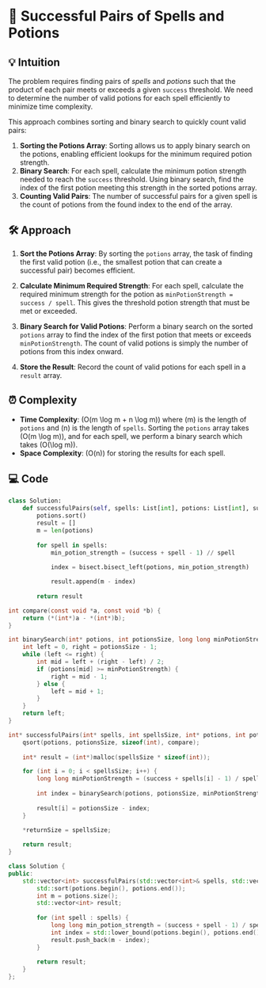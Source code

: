 # 📜 Successful Pairs of Spells and Potions

## 💡 Intuition
The problem requires finding pairs of *spells* and *potions* such that the product of each pair meets or exceeds a given `success` threshold. We need to determine the number of valid potions for each spell efficiently to minimize time complexity. 

This approach combines sorting and binary search to quickly count valid pairs:

1. **Sorting the Potions Array**: Sorting allows us to apply binary search on the potions, enabling efficient lookups for the minimum required potion strength.
2. **Binary Search**: For each spell, calculate the minimum potion strength needed to reach the `success` threshold. Using binary search, find the index of the first potion meeting this strength in the sorted potions array.
3. **Counting Valid Pairs**: The number of successful pairs for a given spell is the count of potions from the found index to the end of the array.



## 🛠️ Approach
1. **Sort the Potions Array**: By sorting the `potions` array, the task of finding the first valid potion (i.e., the smallest potion that can create a successful pair) becomes efficient.
   
2. **Calculate Minimum Required Strength**: For each spell, calculate the required minimum strength for the potion as `minPotionStrength = success / spell`. This gives the threshold potion strength that must be met or exceeded.
   
3. **Binary Search for Valid Potions**: Perform a binary search on the sorted `potions` array to find the index of the first potion that meets or exceeds `minPotionStrength`. The count of valid potions is simply the number of potions from this index onward.

4. **Store the Result**: Record the count of valid potions for each spell in a `result` array.



## ⏰ Complexity
- **Time Complexity**: \(O(m \log m + n \log m)\) where \(m\) is the length of `potions` and \(n\) is the length of `spells`. Sorting the `potions` array takes \(O(m \log m)\), and for each spell, we perform a binary search which takes \(O(\log m)\).
- **Space Complexity**: \(O(n)\) for storing the results for each spell.




## 💻 Code
```python []
class Solution:
    def successfulPairs(self, spells: List[int], potions: List[int], success: int) -> List[int]:
        potions.sort()
        result = []
        m = len(potions)
        
        for spell in spells:
            min_potion_strength = (success + spell - 1) // spell
            
            index = bisect.bisect_left(potions, min_potion_strength)

            result.append(m - index)
        
        return result

```
```C []
int compare(const void *a, const void *b) {
    return (*(int*)a - *(int*)b);
}

int binarySearch(int* potions, int potionsSize, long long minPotionStrength) {
    int left = 0, right = potionsSize - 1;
    while (left <= right) {
        int mid = left + (right - left) / 2;
        if (potions[mid] >= minPotionStrength) {
            right = mid - 1;
        } else {
            left = mid + 1;
        }
    }
    return left;
}

int* successfulPairs(int* spells, int spellsSize, int* potions, int potionsSize, long long success, int* returnSize) {
    qsort(potions, potionsSize, sizeof(int), compare);
    
    int* result = (int*)malloc(spellsSize * sizeof(int));

    for (int i = 0; i < spellsSize; i++) {
        long long minPotionStrength = (success + spells[i] - 1) / spells[i];
        
        int index = binarySearch(potions, potionsSize, minPotionStrength);
       
        result[i] = potionsSize - index;
    }

    *returnSize = spellsSize;
    
    return result;
}
```
```c++ []
class Solution {
public:
    std::vector<int> successfulPairs(std::vector<int>& spells, std::vector<int>& potions, long long success) {
        std::sort(potions.begin(), potions.end());
        int m = potions.size();
        std::vector<int> result;
        
        for (int spell : spells) {
            long long min_potion_strength = (success + spell - 1) / spell;
            int index = std::lower_bound(potions.begin(), potions.end(), min_potion_strength) - potions.begin();
            result.push_back(m - index);
        }
        
        return result;
    }
};
```